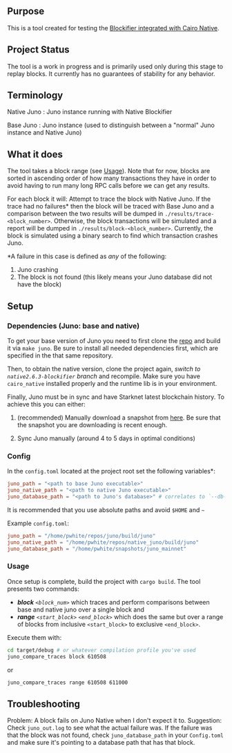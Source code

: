 ## Purpose

This is a tool created for testing the [Blockifier integrated with Cairo Native](https://github.com/NethermindEth/blockifier).

## Project Status

The tool is a work in progress and is primarily used only during this stage to replay blocks. It currently has no guarantees of stability for any behavior.

## Terminology

Native Juno : Juno instance running with Native Blockifier

Base Juno : Juno instance (used to distinguish between a "normal" Juno instance and Native Juno)

## What it does

The tool takes a block range (see [Usage](#usage)). Note that for now, blocks are sorted in ascending order of how many transactions they have in order to avoid having to run many long RPC calls before we can get any results.

For each block it will:
Attempt to trace the block with Native Juno. If the trace had no failures\* then the block will be traced with Base Juno and a comparison between the two results will be dumped in `./results/trace-<block_number>`. Otherwise, the block transactions will be simulated and a report will be dumped in `./results/block-<block_number>`. Currently, the block is simulated using a binary search to find which transaction crashes Juno.

\*A failure in this case is defined as _any_ of the following:

1. Juno crashing
2. The block is not found (this likely means your Juno database did not have the block)

## Setup

### Dependencies (Juno: base and native)

To get your base version of Juno you need to first clone the [repo](https://github.com/NethermindEth/juno) and build it via `make juno`. Be sure to install all needed dependencies first, which are specified in the that same repository.

Then, to obtain the native version, clone the project again, _switch to `native2.6.3-blockifier` branch_ and recompile. Make sure you have `cairo_native` installed properly and the runtime lib is in your environment.

Finally, Juno must be in sync and have Starknet latest blockchain history. To achieve this you can either:

1. (recommended) Manually download a snapshot from [here](https://github.com/NethermindEth/juno). Be sure that the snapshot you are downloading is recent enough.

2. Sync Juno manually (around 4 to 5 days in optimal conditions)

### Config

In the `config.toml` located at the project root set the following variables\*:

```toml
juno_path = "<path to base Juno executable>"
juno_native_path = "<path to native Juno executable>"
juno_database_path = "<path to Juno's database>" # correlates to `--db-path` argument passed to Juno
```

It is recommended that you use absolute paths and avoid `$HOME` and `~`

Example `config.toml`:

```toml
juno_path = "/home/pwhite/repos/juno/build/juno"
juno_native_path = "/home/pwhite/repos/native_juno/build/juno"
juno_database_path = "/home/pwhite/snapshots/juno_mainnet"
```

### Usage

Once setup is complete, build the project with `cargo build`. The tool presents two commands:

- _**block** `<block_num>`_ which traces and perform comparisons between base and native juno over a single block and
- _**range** `<start_block>` `<end_block>`_ which does the same but over a range of blocks from inclusive `<start_block>` to exclusive `<end_block>`.

Execute them with:

```bash
cd target/debug # or whatever compilation profile you've used
juno_compare_traces block 610508
```

or

```bash
juno_compare_traces range 610508 611000
```

## Troubleshooting

Problem: A block fails on Juno Native when I don't expect it to.
Suggestion: Check `juno_out.log` to see what the actual failure was. If the failure was that the block was not found, check `juno_database_path` in your `Config.toml` and make sure it's pointing to a database path that has that block.
